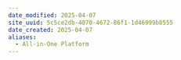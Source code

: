 ```yaml
---
date_modified: 2025-04-07
site_uuid: 5c5ce2db-4070-4672-86f1-1d46999b8555
date_created: 2025-04-07
aliases:
  - All-in-One Platform
---
```


